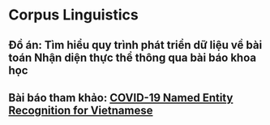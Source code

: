 # Corpus Linguistics

## Đồ án: Tìm hiểu quy trình phát triển dữ liệu về bài toán Nhận diện thực thể thông qua bài báo khoa học
## Bài báo tham khảo: [COVID-19 Named Entity Recognition for Vietnamese](https://github.com/VinAIResearch/PhoNER_COVID19)
## 
